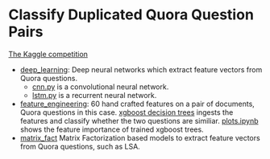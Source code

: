 # Classify Duplicated Quora Question Pairs

[The Kaggle competition](https://www.kaggle.com/c/quora-question-pairs)

* [deep_learning](deep_learning): Deep neural networks which extract feature vectors from Quora questions.
  * [cnn.py](deep_learning/cnn.py) is a convolutional neural network. 
  * [lstm.py](deep_learning/cnn.py) is a recurrent neural network. 
* [feature_engineering](feature_engineering): 60 hand crafted features on a pair of documents, Quora questions in this case. [xgboost decision trees](feature_engineering/feat_xgboost.py) ingests the features and classify whether the two questions are similiar. [plots.ipynb](plots.ipynb) shows the feature importance of trained xgboost trees. 
* [matrix_fact](matrix_fact) Matrix Factorization based models to extract feature vectors from Quora questions, such as LSA.

